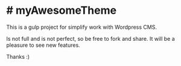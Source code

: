 # # myAwesomeTheme #

This is a gulp project for simplify work with Wordpress CMS.

Is not full and is not perfect, so be free to fork and share. It will be a pleasure to see new features.

Thanks :)
